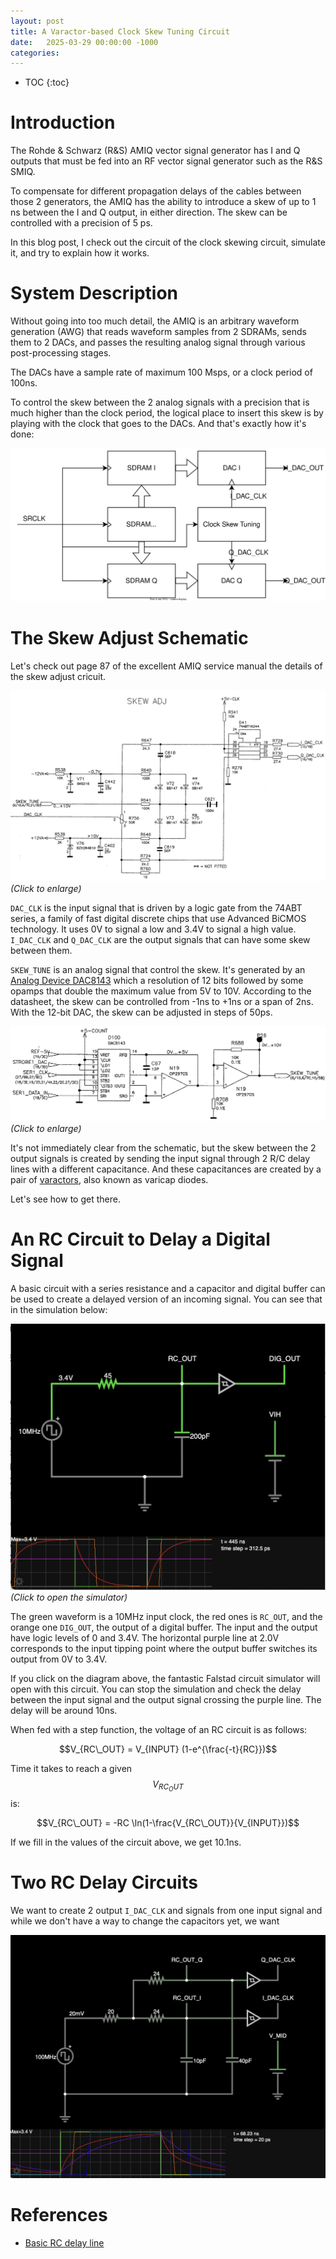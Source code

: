 ```yaml
---
layout: post
title: A Varactor-based Clock Skew Tuning Circuit
date:   2025-03-29 00:00:00 -1000
categories:
---
```


<script type="text/x-mathjax-config">
  MathJax.Hub.Config({
    jax: ["input/TeX", "output/HTML-CSS"],
    tex2jax: {
      inlineMath: [ ['$', '$'], ["\\(", "\\)"] ],
      displayMath: [ ['$$', '$$'], ["\\[", "\\]"] ],
      processEscapes: true,
      skipTags: ['script', 'noscript', 'style', 'textarea', 'pre', 'code']
    }
    //,
    //displayAlign: "left",
    //displayIndent: "2em"
  });
</script>
<script src="https://cdnjs.cloudflare.com/ajax/libs/mathjax/2.7.1/MathJax.js?config=TeX-AMS_HTML" type="text/javascript"></script>

* TOC
{:toc}

# Introduction

The Rohde & Schwarz (R&S) AMIQ vector signal generator has I and Q outputs that must be fed into 
an RF vector signal generator such as the R&S SMIQ. 

To compensate for different propagation delays of the cables between those 2 generators, the AMIQ 
has the ability to introduce a skew of up to 1 ns between the I and Q output, in either direction. 
The skew can be controlled with a precision of 5 ps.

In this blog post, I check out the circuit of the clock skewing circuit, simulate it, and try
to explain how it works.

# System Description 

Without going into too much detail, the AMIQ is an arbitrary waveform generation (AWG) that reads
waveform samples from 2 SDRAMs, sends them to 2 DACs, and passes the resulting analog signal through 
various post-processing stages.

The DACs have a sample rate of maximum 100 Msps, or a clock period of 100ns. 

To control the skew between the 2 analog signals with a precision that is much higher than the clock
period, the logical place to insert this skew is by playing with the clock that goes to the DACs. And
that's exactly how it's done:

![System diagram](/assets/clock_skew/clock_skew_tuning-amiq_system_diagram.svg)

# The Skew Adjust Schematic

Let's check out page 87 of the excellent AMIQ service manual the details of the skew adjust cricuit.

[![Skew adjust schematic](/assets/clock_skew/skew_adj_schematic.png)](/assets/clock_skew/skew_adj_schematic.png)
*(Click to enlarge)*

`DAC_CLK` is the input signal that is driven by a logic gate from the 74ABT series, a family of fast digital
discrete chips that use Advanced BiCMOS technology. It uses 0V to signal a low and 3.4V to signal a high
value. `I_DAC_CLK` and `Q_DAC_CLK` are the output signals that can have some skew between them.

`SKEW_TUNE` is an analog signal that control the skew. It's generated by an 
[Analog Device DAC8143](https://www.analog.com/media/en/technical-documentation/data-sheets/DAC8143.pdf) 
which a resolution of 12 bits followed by some opamps that double the maximum value from 5V to 10V.
According to the datasheet, the skew can be controlled from -1ns to +1ns or a span of 2ns. With the 12-bit DAC, 
the skew can be adjusted in steps of 50ps.

[![SKEW_TUNE DAC](/assets/clock_skew/skew_tune_dac.png)](/assets/clock_skew/skew_tune_dac.png)
*(Click to enlarge)*

It's not immediately clear from the schematic, but the skew between the 2 output signals is created by sending 
the input signal through 2 R/C delay lines with a different capacitance. And these capacitances are created
by a pair of [varactors](https://en.wikipedia.org/wiki/Varicap), also known as varicap diodes.

Let's see how to get there.

# An RC Circuit to Delay a Digital Signal

A basic circuit with a series resistance and a capacitor and digital buffer can be used to create 
a delayed version of an incoming signal. You can see that in the simulation below:

<a href="https://falstad.com/circuit/circuitjs.html?ctz=CQAgjCDMB0YEwFYCmBaMAGE7pwGzoHZIAWAuAsSdATjwIJGOJARc2TTACgA3EcuI0iCBUXAA4s-cOllzMYaBPDQGmbAi4BjRtVxjJxPY2KH+qDFGiRcuSAWJhqCMPnTws0WRHRcA7rr6TIbGpur+gYzimMTCUeEBsYJhQsnGvgDmqZFJLHCSCfxk2aIpvgGl0dllXABOUHCYwjGuDeqMmhXFNpKizVgRfY1tI3ARjvr9RpPD5ZFTxj0DYOKCCPkjuHDM-ZiC2L1WzHPrkgszhVs7w7jds1yNDNMjz6UgAEoAwgD6APIAqgAVB6EEC3QT9cFFZIgAAiAEkAOJ-IG8MEIIJVXAYxitdrEPZSdTQTRZbGYzDklgecKPdFBVpUpbMABq8IAElwAPYycBSeBwahNaDHLzeKSSSyQcD6BSTcBqBVQfjtYaQLhAA" target="_blank">![Basic RC delay circuit](/assets/clock_skew/basic_rc_delay.png)</a>
*(Click to open the simulator)*

The green waveform is a 10MHz input clock, the red ones is `RC_OUT`, and the orange one `DIG_OUT`, the
output of a digital buffer. The input and the output have logic levels of 0 and 3.4V. The horizontal
purple line at 2.0V corresponds to the input tipping point where the output buffer switches its output from
0V to 3.4V.

If you click on the diagram above, the fantastic Falstad circuit simulator will open with this circuit.
You can stop the simulation and check the delay between the input signal and the output signal crossing
the purple line. The delay will be around 10ns.

When fed with a step function, the voltage of an RC circuit is as follows:

$$V_{RC\_OUT} = V_{INPUT} (1-e^{\frac{-t}{RC}})$$

Time it takes to reach a given $$V_{RC_OUT}$$ is:

$$V_{RC\_OUT} = -RC \ln(1-\frac{V_{RC\_OUT}}{V_{INPUT}})$$

If we fill in the values of the circuit above, we get 10.1ns.

# Two RC Delay Circuits

We want to create 2 output `I_DAC_CLK` and  signals from one input signal and while we don't have a way to change
the capacitors yet, we want 

<a href="https://falstad.com/circuit/circuitjs.html?ctz=CQAgjCBMCmC0YQAwDoCcAWAHAdmwZgFZM8A2QzAyEkddEA+xeuBAKADdxtr09IvqpTCCb8wiCZInhkJYWGTYRI5AVYBjGnxBCt-WsLpgWSZIXRgS6EpHTYCqVLeIqJSVgHc9NLN6xNETwEaTCYwbhpUakCAc2D0KODKYQCg8J5tdJDUryz-P1CRVgAnKFsdSCY+KsrlSrSI3SzqotzG2shylsggi0Fa3n4WwK9BiqYx3UCwTH4CWnGQEkRhYagwxRklPGQ6EZorRcna-eXV2ps6YdZKpWOJ7UhsfRAAJQBhAH0AeQBVABVPgBJG6IJSXRYQp4vIGfAAiAEEvu8ADIAaQ4S3K1joEPQ0gCNA2SkJKDUcTxhzxhVStyxdHxTAhhBeADVPgBZIFwkqLFp9RaidC87r4miWKBioVBUU1OVFTTJHRyeiQQy+BkmFQkcKoCSoPCIVBgPDoeamNytVXq4RK-L7Mb5O00oJK3RK2w5bye8XUH2BOlQsUQsBOGggACK8KRn1RGK8Z0lTPK-tYMzmCx9if96y2eZ2e16hxa8yuJ1daqT9EzUtBd0eYrGoZeHx+AM+Ed6DaYHtrAHsQKhwMowJ09Tpdq5LWF+EO8OAGGEGPOJWFBOAh2E5zp51V5-PK6JVqwgA" target="_blank">![Two RC delay circuits](/assets/clock_skew/two_rc_delay_lines.png)</a>


# References

* [Basic RC delay line](https://falstad.com/circuit/circuitjs.html?ctz=CQAgjCDMB0YEwFYCmBaMAGE7pwGzoHZIAWAuAsSdATjwIJGOJARc2TTACgAnRyOFAAczBHCHDmmYtS4A3EHHQSmEpRMgisi8Oj37MYaAyMNM2BFwDGLArkZ7b94rmbM4qMBBiR6xOJAYYNRC5LjU9th6EOhcAO5QuBpaxAKSWPEs4ukIdumxCbn2mqJ5xI4FToyuVTKRmUWMEYkqzZWQSU3FnQjwGQDmLSx9HRIITNqxfKmC4mPZc9oymaPpq4vtnYszikISlWJqeyBJR-uZp7sSl+Xm1ifHtw8qNcxgnpg+HTSI1Mq4CD0CEi0GiGQSNxqNzaF0ezUadXBimUjGIahRiMq6i6Q0xvEUwKgHSgYiJkWRmWxJWRGmJWJRkGJiGKTJWpMZ3Vp9QSq2pvLpXAA9lBwCLyiFdFhQYhtAwpIwRZRtErIIpBJg4IJIFwgA)
